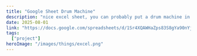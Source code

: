 ```yaml
---
title: "Google Sheet Drum Machine"
description: "nice excel sheet, you can probably put a drum machine in it. (under construction but it kinda works)"
date: 2025-08-01
link: "https://docs.google.com/spreadsheets/d/1Sr4XQAWHaZps83S8gYa90nYjIR-CSU5ugCtQzY4uJE8/edit?gid=0#gid=0"
tags:
  ["project"]
heroImage: "/images/things/excel.png"
---
```

